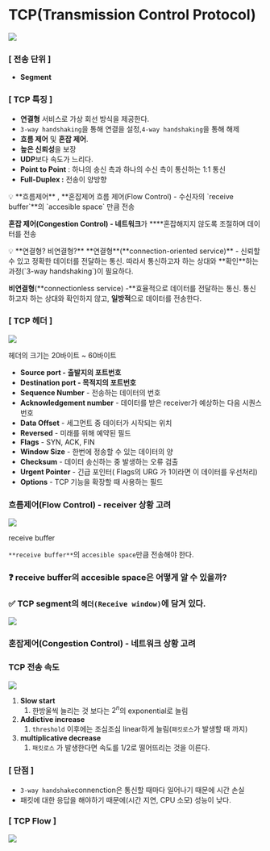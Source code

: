 # TCP(Transmission Control Protocol)

<img src="https://user-images.githubusercontent.com/62232531/197543840-232815da-9dc2-47a8-8030-5911e71be725.png">

### [ 전송 단위 ]

- **Segment**

### [ TCP 특징 ]

- **연결형** 서비스로 가상 회선 방식을 제공한다.
- `3-way handshaking`을 통해 연결을 설정,`4-way handshaking`을 통해 해제
- **흐름 제어** 및 **혼잡 제어**.
- **높은 신뢰성**을 보장
- **UDP**보다 속도가 느리다.
- **Point to Point** : 하나의 송신 측과 하나의 수신 측이 통신하는 1:1 통신
- **Full-Duplex :** 전송이 양방향

<aside>
💡 **흐름제어** , **혼잡제어
흐름 제어(Flow Control) - 수신자의 `receive buffer`**의 `accesible space` 만큼 전송

**혼잡 제어(Congestion Control) - 네트워크**가 \*\*\*\*혼잡해지지 않도록 조절하며 데이터를 전송

</aside>

<aside>
💡 **연결형? 비연결형?**
**연결형**(**connection-oriented service)** - 신뢰할 수 있고 정확한 데이터를 전달하는 통신. 따라서 통신하고자 하는 상대와 **확인**하는 과정(`3-way handshaking`)이 필요하다.

**비연결형**(**connectionless service) -**효율적으로 데이터를 전달하는 통신. 통신하고자 하는 상대와 확인하지 않고, **일방적**으로 데이터를 전송한다.

</aside>

### [ TCP 헤더 ]

<img src="https://user-images.githubusercontent.com/62232531/197543957-09c91c09-e95b-4a78-969c-101a8bccad9c.png">

헤더의 크기는 20바이트 ~ 60바이트

- **Source port - 출발지의 포트번호**
- **Destination port - 목적지의 포트번호**
- **Sequence Number** - 전송하는 데이터의 번호
- **Acknowledgement number** - 데이터를 받은 receiver가 예상하는 다음 시퀀스 번호
- **Data Offset** - 세그먼트 중 데이터가 시작되는 위치
- **Reversed** - 미래를 위해 예약된 필드
- **Flags** - SYN, ACK, FIN
- **Window Size** - 한번에 정송할 수 있는 데이터의 양
- **Checksum** - 데이터 송신하는 중 발생하는 오류 검출
- **Urgent Pointer** - 긴급 포인터( Flags의 URG 가 1이라면 이 데이터를 우선처리)
- **Options** - TCP 기능을 확장할 때 사용하는 필드

### 흐름제어(Flow Control) - receiver 상황 고려

<img src="https://user-images.githubusercontent.com/62232531/197544049-25f899b6-c3af-42f8-8b5b-18cb5cc9d9a6.png">

receive buffer

`**receive buffer**`의 `accesible space`만큼 전송해야 한다.

### ❓ receive buffer의 accesible space은 어떻게 알 수 있을까?

### ✅ TCP segment의 `헤더(Receive window)`에 담겨 있다.

<img src="https://user-images.githubusercontent.com/62232531/197544081-496fcb11-a7cb-4fe5-bf7f-feace93416e5.png">

### 혼잡제어(Congestion Control) - 네트워크 상황 고려

### TCP 전송 속도

<img src="https://user-images.githubusercontent.com/62232531/197544256-b97edd2e-ebf8-4d14-be8e-bffe1bd16c71.png">

1. **Slow start**
   1. 한방울씩 늘리는 것 보다는 $2^n$의 exponential로 늘림
2. **Addictive increase**
   1. `threshold` 이후에는 조심조심 linear하게 늘림(`패킷로스`가 발생할 때 까지)
3. **multiplicative decrease**
   1. `패킷로스` 가 발생한다면 속도를 1/2로 떨어뜨리는 것을 이른다.

### [ 단점 ]

- `3-way handshake`connenction은 통신할 때마다 일어나기 때문에 시간 손실
- 패킷에 대한 응답을 해야하기 때문에(시간 지연, CPU 소모) 성능이 낮다.

### [ TCP Flow ]

<img src="https://user-images.githubusercontent.com/62232531/197544510-5d824f50-6586-4674-bbee-6e580d2dd568.png">
